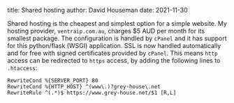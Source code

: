 title: Shared hosting
author: David Houseman
date: 2021-11-30

Shared hosting is the cheapest and simplest option for a simple website.
My hosting provider, `ventraip.com.au`, charges $5 AUD per month for its
smallest package. The configuration is handled by `cPanel` and it has
support for this python/flask (WSGI) application. SSL is now handled
automatically and for free with signed certificates provided by `cPanel`.
This means `http` access can be redirected to `https` access, by adding
the following lines to `.htaccess`:

    RewriteCond %{SERVER_PORT} 80
    RewriteCond %{HTTP_HOST} ^(www\.)?grey-house\.net
    RewriteRule ^(.*)$ https://www.grey-house.net/$1 [R,L]
